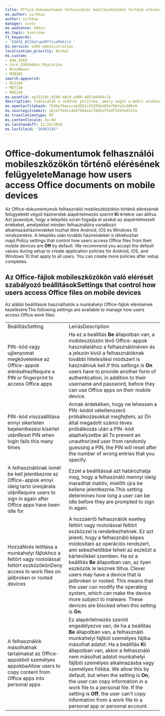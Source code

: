 ```yaml
---
title: Office-dokumentumok felhasználói mobileszközökön történő elérésének felügyelete
ms.author: sirkkuw
author: sirkkuw
manager: scotv
ms.audience: Admin
ms.topic: overview
f1_keywords:
- 'O365E_BCSSetup4OfficeMobile '
ms.service: o365-administration
localization_priority: Normal
ms.custom:
- Adm_O365
- Core_O365Admin_Migration
- MiniMaven
- MSB365
search.appverid:
- BCS160
- MET150
- MOE150
ms.assetid: aa31319c-9196-48c9-a90b-4057e0494c7a
description: Tudnivalók a védelmi politika, amely segít a mobil eszközök az Office alkalmazások biztonságos hozzáférést.
ms.openlocfilehash: 75dbe79acccabd851c43259a165e79bfe3c509c0
ms.sourcegitcommit: eb1a77e4cc4e8f564a1c78d2ef53d7245fe4517a
ms.translationtype: MT
ms.contentlocale: hu-HU
ms.lasthandoff: 11/28/2018
ms.locfileid: "26983185"
---
```

# <a name="manage-how-users-access-office-documents-on-mobile-devices"></a><span data-ttu-id="ba24c-103">Office-dokumentumok felhasználói mobileszközökön történő elérésének felügyelete</span><span class="sxs-lookup"><span data-stu-id="ba24c-103">Manage how users access Office documents on mobile devices</span></span>

 <span data-ttu-id="ba24c-p101">Az Office-dokumentumok felhasználói mobileszközökön történő elérésének felügyeletét végző házirendek alapértelmezés szerint **Ki** értékre van állítva. Azt javasoljuk, hogy a telepítés során fogadja el azokat az alapértelmezett értékeket, amelyekkel minden felhasználóra vonatkozó alkalmazásházirendeket hozhat létre Android, iOS és Windows 10 rendszerekre. A telepítés után további házirendeket is létrehozhat majd.</span><span class="sxs-lookup"><span data-stu-id="ba24c-p101">Policy settings that control how users access Office files from their mobile devices are **Off** by default. We recommend you accept the default values during setup to create application policies for Android, iOS, and Windows 10 that apply to all users. You can create more policies after setup completes.</span></span> 
  
## <a name="settings-that-control-how-users-access-office-files-on-mobile-devices"></a><span data-ttu-id="ba24c-107">Az Office-fájlok mobileszközökön való elérését szabályozó beállítások</span><span class="sxs-lookup"><span data-stu-id="ba24c-107">Settings that control how users access Office files on mobile devices</span></span>

<span data-ttu-id="ba24c-108">Az alábbi beállítások használhatók a munkahelyi Office-fájlok elérésének kezelésére:</span><span class="sxs-lookup"><span data-stu-id="ba24c-108">The following settings are available to manage how users access Office work files:</span></span>
  
|||
|:-----|:-----|
|<span data-ttu-id="ba24c-109">Beállítás</span><span class="sxs-lookup"><span data-stu-id="ba24c-109">Setting</span></span>  <br/> |<span data-ttu-id="ba24c-110">Leírás</span><span class="sxs-lookup"><span data-stu-id="ba24c-110">Description</span></span>  <br/> |
|<span data-ttu-id="ba24c-111">PIN-kód vagy ujjlenyomat megkövetelése az Office-appok eléréséhez</span><span class="sxs-lookup"><span data-stu-id="ba24c-111">Require a PIN or fingerprint to access Office apps</span></span>  <br/> |<span data-ttu-id="ba24c-112">Ha ez a beállítás **Be** állapotban van, a mobileszközön lévő Office-appok használatához a felhasználónéven és a jelszón kívül a felhasználóknak további hitelesítési módszert is használniuk kell.</span><span class="sxs-lookup"><span data-stu-id="ba24c-112">If this settings is **On** users have to provide another form of authentication, in addition to their username and password, before they can use Office apps on their mobile device.</span></span>  <br/> |
|<span data-ttu-id="ba24c-113">PIN-kód visszaállítása ennyi sikertelen bejelentkezési kísérlet után</span><span class="sxs-lookup"><span data-stu-id="ba24c-113">Reset PIN when login fails this many times</span></span>  <br/> |<span data-ttu-id="ba24c-114">Annak érdekében, hogy ne lehessen a PIN-kódot véletlenszerű próbálkozásokkal megfejteni, az Ön által megadott számú téves próbálkozás után a PIN-kód alaphelyzetbe áll.</span><span class="sxs-lookup"><span data-stu-id="ba24c-114">To prevent an unauthorized user from randomly guessing a PIN, the PIN will reset after the number of wrong entries that you specify.</span></span>  <br/> |
|<span data-ttu-id="ba24c-115">A felhasználónak ismét be kell jelentkeznie az Office-appok ennyi ideig tartó üresjárata után</span><span class="sxs-lookup"><span data-stu-id="ba24c-115">Require users to sign in again after Office apps have been idle for</span></span>  <br/> |<span data-ttu-id="ba24c-116">Ezzel a beállítással azt határozhatja meg, hogy a felhasználó mennyi ideig maradhat inaktív, mielőtt újra be kellene jelentkeznie.</span><span class="sxs-lookup"><span data-stu-id="ba24c-116">This setting determines how long a user can be idle before they are prompted to sign in again.</span></span>  <br/> |
|<span data-ttu-id="ba24c-117">Hozzáférés letiltása a munkahelyi fájlokhoz a feltört vagy rootolással feltört eszközökön</span><span class="sxs-lookup"><span data-stu-id="ba24c-117">Deny access to work files on jailbroken or rooted devices</span></span>  <br/> |<span data-ttu-id="ba24c-p102">A hozzáértő felhasználók esetleg feltört vagy rootolással feltört eszközzel is rendelkezhetnek. Ez azt jelenti, hogy a felhasználó képes módosítani az operációs rendszert, ami sebezhetőbbé teheti az eszközt a kártevőkkel szemben. Ha ez a beállítás **Be** állapotban van, az ilyen eszközök le lesznek tiltva.  </span><span class="sxs-lookup"><span data-stu-id="ba24c-p102">Clever users may have a device that is jailbroken or rooted. This means that the user can modify the operating system, which can make the device more subject to malware. These devices are blocked when this setting is **On**.  </span></span><br/> |
|<span data-ttu-id="ba24c-121">A felhasználók másolhatnak tartalmakat az Office-appokból személyes appokba</span><span class="sxs-lookup"><span data-stu-id="ba24c-121">Allow users to copy content from Office apps into personal apps</span></span>  <br/> |<span data-ttu-id="ba24c-p103">Ez alapértelmezés szerint engedélyezve van, de ha a beállítás **Be** állapotban van, a felhasználó munkahelyi fájlból személyes fájlba másolhat adatot. Ha a beállítás **Ki** állapotban van, akkor a felhasználó nem másolhat adatot munkahelyi fájlból személyes alkalmazásba vagy személyes fiókba.  </span><span class="sxs-lookup"><span data-stu-id="ba24c-p103">We allow this by default, but when the setting is **On**, the user can copy information in a work file to a personal file. If the setting is **Off**, the user can't copy information from a work file to a personal app or personal account.  </span></span><br/> |
   

